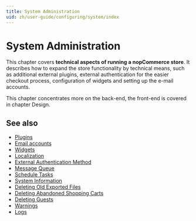 ```yaml
---
title: System Administration
uid: zh/user-guide/configuring/system/index
---
```


# System Administration

This chapter covers **technical aspects of running a nopCommerce store**. It describes how to expand the store functionality by technical means, such as additional external plugins, external authentication for the easier checkout process, configuration of widgets and setting up the e-mail accounts.

This chapter concentrates more on the back-end, the front-end is covered in chapter Design.

## See also

* [Plugins](xref:zh/user-guide/configuring/system/plugins)
* [Email accounts](xref:zh/user-guide/configuring/system/email-accounts)
* [Widgets](xref:zh/user-guide/configuring/system/widgets/index)
* [Localization](xref:zh/user-guide/configuring/system/localization)
* [External Authentication Method](xref:zh/user-guide/configuring/system/external-authentication/index)
* [Message Queue](xref:zh/user-guide/configuring/system/message-queue)
* [Schedule Tasks](xref:zh/user-guide/configuring/system/schedule-tasks)
* [System Information](xref:zh/user-guide/configuring/system/system-information)
* [Deleting Old Exported Files](xref:zh/user-guide/configuring/system/deleting-old-exported-files)
* [Deleting Abandoned Shopping Carts](xref:zh/user-guide/configuring/system/deleting-abandoned-shopping-carts)
* [Deleting Guests](xref:zh/user-guide/configuring/system/deleting-guests)
* [Warnings](xref:zh/user-guide/configuring/system/warnings)
* [Logs](xref:zh/user-guide/configuring/system/log)